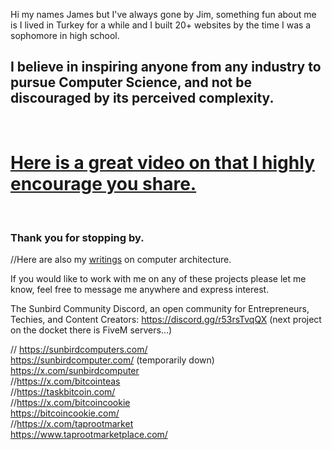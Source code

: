 Hi my names James but I've always gone by Jim, something fun about me is I lived in Turkey for a while and I built 20+ websites by the time I was a sophomore in high school.
## I believe in inspiring anyone from any industry to pursue Computer Science, and not be discouraged by its perceived complexity. 
<br>

# [Here is a great video on that I highly encourage you share.](https://www.youtube.com/watch?v=nKIu9yen5nc)
<br>

### Thank you for stopping by.

//Here are also my [writings](https://jimsuley.substack.com/p/notes-on-computers) on computer architecture.

If you would like to work with me on any of these projects please let me know, feel free to message me anywhere and express interest.  

The Sunbird Community Discord, an open community for Entrepreneurs, Techies, and Content Creators:
https://discord.gg/r53rsTvqQX 
(next project on the docket there is FiveM servers...)

// https://sunbirdcomputers.com/ <br>
https://sunbirdcomputer.com/ (temporarily down)<br>
https://x.com/sunbirdcomputer<br>
//https://x.com/bitcointeas<br>
//https://taskbitcoin.com/<br>
//https://x.com/bitcoincookie<br>
https://bitcoincookie.com/<br>
//https://x.com/taprootmarket<br>
https://www.taprootmarketplace.com/<br>




